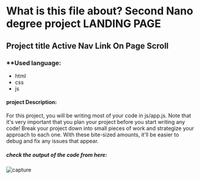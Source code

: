 
# **What is this file about?** Second Nano degree project **LANDING PAGE**
## **Project title** Active Nav Link On Page Scroll 
### **Used language:
- html
- css
- js

#### **project Description:**
For this project, you will be writing most of your code in js/app.js. Note that it's very important that you plan your project before you start writing any code! Break your project down into small pieces of work and strategize your approach to each one. With these bite-sized amounts, it'll be easier to debug and fix any issues that appear.

##### check the output of the code from here:
![capture](https://github.com/AsmahSaid/aaaaaa/assets/87110713/b18eec68-76bf-416f-a334-678366b7fa62)





